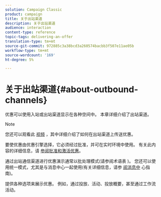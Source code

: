 ```yaml
---
solution: Campaign Classic
product: campaign
title: 关于出站渠道
description: 关于出站渠道
audience: interaction
content-type: reference
topic-tags: delivering-an-offer
translation-type: tm+mt
source-git-commit: 972885c3a38bcd3a260574bacbb3f507e11ae05b
workflow-type: tm+mt
source-wordcount: '169'
ht-degree: 5%

---
```



# 关于出站渠道{#about-outbound-channels}

优惠可以使用入站或出站渠道显示在各种空间中。 本章详细介绍了出站渠道。

>[!NOTE]
>
>您还可以观看此 [视频](https://helpx.adobe.com/campaign/classic/how-to/deliver-an-offer-on-outbound-channel-in-acv6.html?playlist=/ccx/v1/collection/product/campaign/classic/segment/digital-marketers/explevel/intermediate/applaunch/get-started/collection.ccx.js&amp;ref=helpx.adobe.com) ，其中详细介绍了如何在出站渠道上传送优惠。

要使优惠由优惠引擎选择，它必须经过批准，并可在实时环境中使用。 有关此内容的详细信息，请 [参阅批准和激活优惠](../../interaction/using/approving-and-activating-an-offer.md)。

通过出站通信渠道进行优惠演示通常以批处理模式(请参阅术语表 [](../../interaction/using/glossary.md))。 您还可以使用统一模式，尤其是与消息中心一起使用(有关详细信息，请参 [阅消息中](../../message-center/using/about-transactional-messaging.md) 心指南)。

提供各种选项来展示优惠。 例如，通过投放、活动、投放概要，甚至通过工作流活动。
